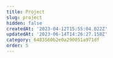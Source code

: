 ```yaml
---
title: Project
slug: project
hidden: false
createdAt: '2023-04-12T15:55:04.022Z'
updatedAt: '2023-06-14T14:26:27.158Z'
category: 6483560b2e0a290051a971df
order: 5
---
```

